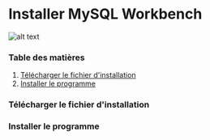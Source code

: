 # Installer MySQL Workbench

![alt text](https://www.ideematic.com/wp-content/uploads/2018/02/mysql.png "Logo Title Text 1") 

### Table des matières

1. [Télécharger le fichier d'installation](#title1)
2. [Installer le programme](#title2)

### <a name="title1">Télécharger le fichier d'installation</a>

### <a name = "title2">Installer le programme</a>

